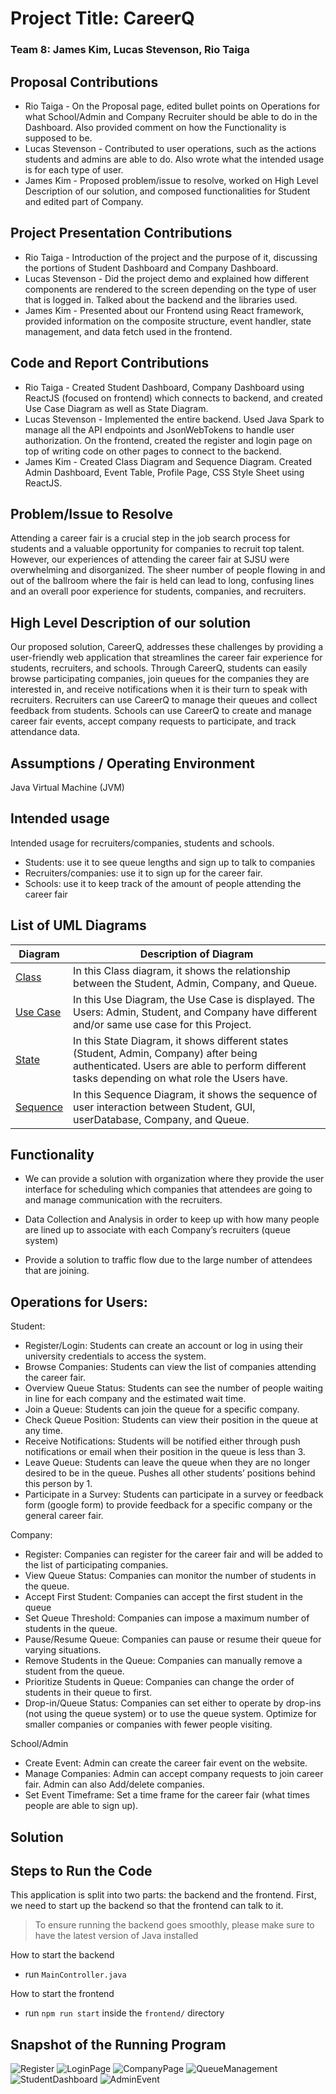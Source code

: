 # Project Title: CareerQ

### Team 8: James Kim, Lucas Stevenson, Rio Taiga ###

## Proposal Contributions ##
 * Rio Taiga - On the Proposal page, edited bullet points on Operations for what School/Admin and Company Recruiter should be able to do in the Dashboard. Also provided comment on how the Functionality is supposed to be.
 * Lucas Stevenson - Contributed to user operations, such as the actions students and admins are able to do. Also wrote what the intended usage is for each type of user.
 * James Kim - Proposed problem/issue to resolve, worked on High Level Description of our solution, and composed functionalities for Student and edited part of Company.

## Project Presentation Contributions ##
 * Rio Taiga - Introduction of the project and the purpose of it, discussing the portions of Student Dashboard and Company Dashboard.
 * Lucas Stevenson - Did the project demo and explained how different components are rendered to the screen depending on the type of user that is logged in. Talked about the backend and the libraries used.
 * James Kim - Presented about our Frontend using React framework, provided information on the composite structure, event handler, state management, and data fetch used in the frontend.  

## Code and Report Contributions ##
 * Rio Taiga - Created Student Dashboard, Company Dashboard using ReactJS (focused on frontend) which connects to backend, and created Use Case Diagram as well as State Diagram. 
 * Lucas Stevenson - Implemented the entire backend. Used Java Spark to manage all the API endpoints and JsonWebTokens to handle user authorization. On the frontend, created the register and login page on top of writing code on other pages to connect to the backend.
 * James Kim - Created Class Diagram and Sequence Diagram. Created Admin Dashboard, Event Table, Profile Page, CSS Style Sheet using ReactJS. 

## Problem/Issue to Resolve ##

Attending a career fair is a crucial step in the job search process for students and a valuable opportunity for companies to recruit top talent. However, our experiences of attending the career fair at SJSU were overwhelming and disorganized. The sheer number of people flowing in and out of the ballroom where the fair is held can lead to long, confusing lines and an overall poor experience for students, companies, and recruiters.

## High Level Description of our solution ##

Our proposed solution, CareerQ, addresses these challenges by providing a user-friendly web application that streamlines the career fair experience for students, recruiters, and schools. Through CareerQ, students can easily browse participating companies, join queues for the companies they are interested in, and receive notifications when it is their turn to speak with recruiters. Recruiters can use CareerQ to manage their queues and collect feedback from students. Schools can use CareerQ to create and manage career fair events, accept company requests to participate, and track attendance data.

## Assumptions / Operating Environment ##

Java Virtual Machine (JVM)

## Intended usage ##

Intended usage for recruiters/companies, students and schools.
- Students: use it to see queue lengths and sign up to talk to companies
- Recruiters/companies: use it to sign up for the career fair.
- Schools: use it to keep track of the amount of people attending the career fair

## List of UML Diagrams ##

| Diagram | Description of Diagram |
| ------------------------------------------------------------------------- | --------------------------------------------------------------------------- |
| [Class](https://github.com/LucasStevenson/CS151-CareerQ/blob/main/diagrams/CareerQClassDiagram.pdf)               | In this Class diagram, it shows the relationship between the Student, Admin, Company, and Queue.                                                                          |
| [Use Case](https://github.com/LucasStevenson/CS151-CareerQ/blob/main/diagrams/useCaseDiagram.drawio.pdf)         | In this Use Diagram, the Use Case is displayed. The Users: Admin, Student, and Company have different and/or same use case for this Project.                                                                            |
| [State](https://github.com/LucasStevenson/CS151-CareerQ/blob/main/diagrams/stateDiagram.drawio.pdf)              | In this State Diagram, it shows different states (Student, Admin, Company) after being authenticated. Users are able to perform different tasks depending on what role the Users have.                                                                            |
| [Sequence](https://github.com/LucasStevenson/CS151-CareerQ/blob/main/diagrams/CareerQSequenceDiagram.pdf)        | In this Sequence Diagram, it shows the sequence of user interaction between Student, GUI, userDatabase, Company, and Queue.                        |

## Functionality ##

* We can provide a solution with organization where they provide the user interface for scheduling which companies that attendees are going to and manage communication with the recruiters. 

* Data Collection and Analysis in order to keep up with how many people are lined up to associate with each Company’s recruiters (queue system)

* Provide a solution to traffic flow due to the large number of attendees that are joining. 

## Operations for Users: ##

Student:
- Register/Login: Students can create an account or log in using their university credentials to access the system.
- Browse Companies: Students can view the list of companies attending the career fair.
- Overview Queue Status: Students can see the number of people waiting in line for each company and the estimated wait time.
- Join a Queue: Students can join the queue for a specific company.
- Check Queue Position: Students can view their position in the queue at any time.
- Receive Notifications: Students will be notified either through push notifications or email when their position in the queue is less than 3.
- Leave Queue: Students can leave the queue when they are no longer desired to be in the queue. Pushes all other students’ positions behind this person by 1.
- Participate in a Survey: Students can participate in a survey or feedback form (google form) to provide feedback for a specific company or the general career fair.

Company:
- Register: Companies can register for the career fair and will be added to the list of participating companies. 
- View Queue Status: Companies can monitor the number of students in the queue.
- Accept First Student: Companies can accept the first student in the queue
- Set Queue Threshold: Companies can impose a maximum number of students in the queue. 
- Pause/Resume Queue: Companies can pause or resume their queue for varying situations. 
- Remove Students in the Queue: Companies can manually remove a student from the queue.
- Prioritize Students in Queue: Companies can change the order of students in their queue to first.
- Drop-in/Queue Status: Companies can set either to operate by drop-ins (not using the queue system) or to use the queue system. Optimize for smaller companies or companies with fewer people visiting.    

School/Admin
- Create Event: Admin can create the career fair event on the website.
- Manage Companies: Admin can accept company requests to join career fair. Admin can also Add/delete companies.
- Set Event Timeframe: Set a time frame for the career fair (what times people are able to sign up).

## Solution ##

## Steps to Run the Code ##

This application is split into two parts: the backend and the frontend. First, we need to start up the backend so that the frontend can talk to it.

> To ensure running the backend goes smoothly, please make sure to have the latest version of Java installed

How to start the backend
- run `MainController.java`

How to start the frontend
- run `npm run start` inside the `frontend/` directory

## Snapshot of the Running Program ##
![Register](https://user-images.githubusercontent.com/53506239/236359889-c958512b-6bad-48ae-833c-783918d4026a.jpeg)
![LoginPage](https://user-images.githubusercontent.com/53506239/236359880-b8497989-7ee5-4fd0-bae3-9f8bb4e310cc.jpeg)
![CompanyPage](https://user-images.githubusercontent.com/53506239/236359910-69c95137-c511-44ee-a246-98ec9c15f4c8.jpeg)
![QueueManagement](https://user-images.githubusercontent.com/53506239/236359960-18359e94-d209-442b-8e9e-7e850933422a.jpeg)
![StudentDashboard](https://user-images.githubusercontent.com/53506239/236359931-9b37e5d8-aaa9-4635-b7d8-534af5ff9c3c.jpeg)
![AdminEvent](https://user-images.githubusercontent.com/53506239/236359865-d21023cb-8607-453e-9358-aff19a2e2905.jpeg)
